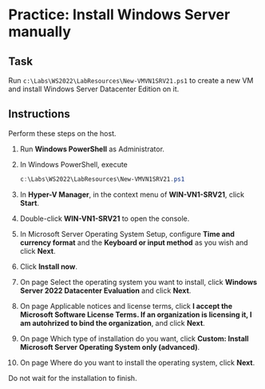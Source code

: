 # Practice: Install Windows Server manually

## Task

Run ````c:\Labs\WS2022\LabResources\New-VMVN1SRV21.ps1```` to create a new VM and install Windows Server Datacenter Edition on it.

## Instructions

Perform these steps on the host.

1. Run **Windows PowerShell** as Administrator.
1. In Windows PowerShell, execute

    ````powershell
    c:\Labs\WS2022\LabResources\New-VMVN1SRV21.ps1
    ````

1. In **Hyper-V Manager**, in the context menu of **WIN-VN1-SRV21**, click **Start**.
1. Double-click **WIN-VN1-SRV21** to open the console.
1. In Microsoft Server Operating System Setup, configure **Time and currency format** and the **Keyboard or input method** as you wish and click **Next**.
1. Click **Install now**.
1. On page Select the operating system you want to install, click **Windows Server 2022 Datacenter Evaluation** and click **Next**.
1. On page Applicable notices and license terms, click **I accept the Microsoft Software License Terms. If an organization is licensing it, I am autohrized to bind the organization**, and click **Next**.
1. On page Which type of installation do you want, click **Custom: Install Microsoft Server Operating System only (advanced)**.
1. On page Where do you want to install the operating system, click **Next**.

Do not wait for the installation to finish.
